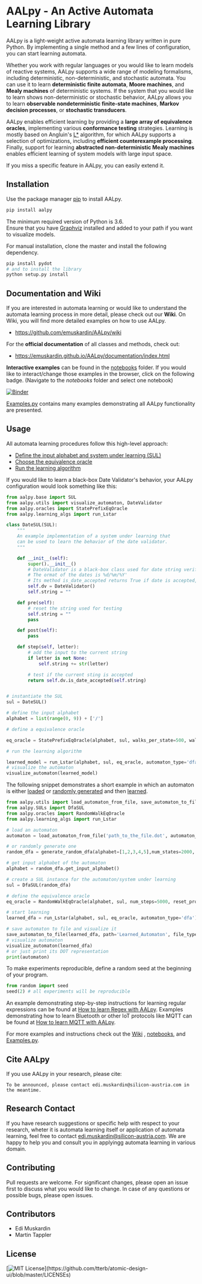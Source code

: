 # AALpy - An Active Automata Learning Library

AALpy is a light-weight active automata learning library written in pure Python. 
By implementing a single method and a few lines of 
configuration, you can start learning automata. 

Whether you work with regular languages or you would like to learn models of 
reactive systems, AALpy supports a wide range of modeling formalisms, including 
deterministic, non-deterministic, and stochastic automata. 
You can use it to learn **deterministic finite automata**, **Moore machines**, 
and **Mealy machines** of deterministic systems. 
If the system that you would like to learn shows non-deterministic or
stochastic behavior, AALpy allows you to learn **observable
nondeterministic finite-state machines**, **Markov decision processes**, 
or **stochastic transducers**.

AALpy enables efficient learning by providing a **large array of equivalence oracles**, implementing various **conformance testing** strategies. Learning 
is mostly based on Angluin's [L*](https://people.eecs.berkeley.edu/~dawnsong/teaching/s10/papers/angluin87.pdf) algorithm, for which AALpy supports a 
selection of optimizations, including **efficient counterexample processing**.
Finally, support for learning **abstracted non-deterministic Mealy machines** 
enables efficient learning of system models with large input space. 

If you miss a specific feature in AALpy, you can easily extend it. 

## Installation

Use the package manager [pip](https://pip.pypa.io/en/stable/) to install AALpy.
```bash
pip install aalpy
```
The minimum required version of Python is 3.6.  
Ensure that you have [Graphviz](https://graphviz.org/) installed and added to your path if you want to visualize models.

For manual installation, clone the master and install the following dependency.
```bash
pip install pydot
# and to install the library
python setup.py install
```

## Documentation and Wiki

If you are interested in automata learning or would like to understand the automata learning process in more detail,
please check out our **Wiki**. On Wiki, you will find more detailed examples on how to use AALpy.
- <https://github.com/emuskardin/AALpy/wiki>

For the **official documentation** of all classes and methods, check out:
- <https://emuskardin.github.io/AALpy/documentation/index.html>

**Interactive examples** can be found in the [notebooks](https://github.com/emuskardin/AALpy/tree/master/notebooks) folder.
If you would like to interact/change those examples in the browser, click on the following badge. (Navigate to the _notebooks_ folder and select one notebook)

[![Binder](https://notebooks.gesis.org/binder/badge_logo.svg)](https://notebooks.gesis.org/binder/v2/gh/emuskardin/AALpy/master)

[Examples.py](https://github.com/emuskardin/AALpy/blob/master/Examples.py) contains many examples demonstrating all AALpy functionality are presented. 

## Usage

All automata learning procedures follow this high-level approach:
- [Define the input alphabet and system under learning (SUL)](https://github.com/emuskardin/AALpy/wiki/SUL-Interface,-or-How-to-Learn-Your-Systems)
- [Choose the equivalence oracle](https://github.com/emuskardin/AALpy/wiki/Equivalence-Oracles)
- [Run the learning algorithm](https://github.com/emuskardin/AALpy/wiki/Setting-Up-Learning)

If you would like to learn a black-box Date Validator's behavior, your AALpy configuration would look something like this:
```python
from aalpy.base import SUL
from aalpy.utils import visualize_automaton, DateValidator
from aalpy.oracles import StatePrefixEqOracle
from aalpy.learning_algs import run_Lstar

class DateSUL(SUL):
    """
    An example implementation of a system under learning that 
    can be used to learn the behavior of the date validator.
    """

    def __init__(self):
        super().__init__()
        # DateValidator is a black-box class used for date string verification
        # The ormat of the dates is %d/%m/%Y'
        # Its method is_date_accepted returns True if date is accepted, False otherwise
        self.dv = DateValidator()
        self.string = ""

    def pre(self):
        # reset the string used for testing
        self.string = ""
        pass

    def post(self):
        pass

    def step(self, letter):
        # add the input to the current string
        if letter is not None:
            self.string += str(letter)

        # test if the current sting is accepted
        return self.dv.is_date_accepted(self.string)


# instantiate the SUL
sul = DateSUL()

# define the input alphabet
alphabet = list(range(0, 9)) + ['/']

# define a equivalence oracle

eq_oracle = StatePrefixEqOracle(alphabet, sul, walks_per_state=500, walk_len=15)

# run the learning algorithm

learned_model = run_Lstar(alphabet, sul, eq_oracle, automaton_type='dfa')
# visualize the automaton
visualize_automaton(learned_model)
```

The following snippet demonstrates a short example in which an automaton is either [loaded](https://github.com/emuskardin/AALpy/wiki/Loading,Saving,-Syntax-and-Visualization-of-Automata) or [randomly generated](https://github.com/emuskardin/AALpy/wiki/Generation-of-Random-Automata) and then [learned](https://github.com/emuskardin/AALpy/wiki/Setting-Up-Learning).
```python
from aalpy.utils import load_automaton_from_file, save_automaton_to_file, visualize_automaton, generate_random_dfa
from aalpy.SULs import DfaSUL
from aalpy.oracles import RandomWalkEqOracle
from aalpy.learning_algs import run_Lstar

# load an automaton
automaton = load_automaton_from_file('path_to_the_file.dot', automaton_type='dfa')

# or randomly generate one
random_dfa = generate_random_dfa(alphabet=[1,2,3,4,5],num_states=2000, num_accepting_states=200)

# get input alphabet of the automaton
alphabet = random_dfa.get_input_alphabet()

# create a SUL instance for the automaton/system under learning
sul = DfaSUL(random_dfa)

# define the equivalence oracle
eq_oracle = RandomWalkEqOracle(alphabet, sul, num_steps=5000, reset_prob=0.09)

# start learning
learned_dfa = run_Lstar(alphabet, sul, eq_oracle, automaton_type='dfa')

# save automaton to file and visualize it
save_automaton_to_file(learned_dfa, path='Learned_Automaton', file_type='dot')
# visualize automaton
visualize_automaton(learned_dfa)
# or just print its DOT representation
print(automaton)
```

To make experiments reproducible, define a random seed at the beginning of your program.
```Python
from random import seed
seed(2) # all experiments will be reproducible
```

An example demonstrating step-by-step instructions for learning regular expressions can be found at [How to learn Regex with AALpy](https://github.com/emuskardin/AALpy/wiki/SUL-Interface%2C-or-How-to-Learn-Your-Systems/_edit#example---regexsul).
Examples demonstrating how to learn Bluetooth or other IoT protocols like MQTT can be found at [How to learn MQTT with AALpy](https://github.com/emuskardin/AALpy/wiki/SUL-Interface,-or-How-to-Learn-Your-Systems#example---mqtt). 

For more examples and instructions check out the [Wiki](https://github.com/emuskardin/AALpy/wiki
) , [notebooks](https://github.com/emuskardin/AALpy/tree/master/notebooks), and [Examples.py](https://github.com/emuskardin/AALpy/blob/master/Examples.py).

## Cite AALpy
If you use AALpy in your research, please cite:
```
To be announced, please contact edi.muskardin@silicon-austria.com in the meantime. 
```

## Research Contact
If you have research suggestions or specific help with respect to your research, wheter it is automata learning itself or application
of automata learning, feel free to contact [edi.muskardin@silicon-austria.com](mailto:edi.muskardin@silicon-austria.com).
We are happy to help you and consult you in applyingg automata learning in various domain.

## Contributing
Pull requests are welcome. For significant changes, please open an issue first to discuss what you would like to change.
In case of any questions or possible bugs, please open issues.

## Contributors
- Edi Muskardin
- Martin Tappler

## License
[![MIT License](https://img.shields.io/apm/l/atomic-design-ui.svg?)](https://github.com/tterb/atomic-design-ui/blob/master/LICENSEs)

